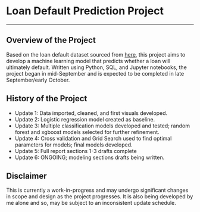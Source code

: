 # Loan Default Prediction Project
---
## Overview of the Project

Based on the loan default dataset sourced from [here](https://www.kaggle.com/datasets/nikhil1e9/loan-default), this project aims to develop a machine learning model that predicts whether a loan will ultimately default. Written using Python, SQL, and Jupyter notebooks, the project began in mid-September and is expected to be completed in late September/early October.

## History of the Project

* Update 1: Data imported, cleaned, and first visuals developed.
* Update 2: Logistic regression model created as baseline.
* Update 3: Multiple classification models developed and tested; random forest and xgboost models selected for further refinement.
* Update 4: Cross validation and Grid Search used to find optimal parameters for models; final models developed.
* Update 5: Full report sections 1-3 drafts complete
* Update 6: ONGOING; modeling sections drafts being written.

## Disclaimer

This is currently a work-in-progress and may undergo significant changes in scope and design as the project progresses. It is also being developed by me alone and so, may be subject to an inconsistent update schedule.
